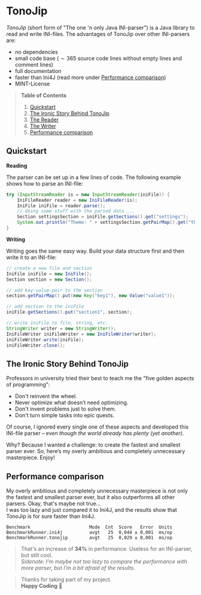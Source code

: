 # TonoJip

_TonoJip_ (short form of "The one 'n only Java INI-parser") is a Java library to read and write INI-files.
The advantages of TonoJip over other INI-parsers are:

* no dependencies
* small code base ($\sim 365$ source code lines without empty lines and comment lines)
* full documentation
* faster than Ini4J (read more under [Performance comparison](#performance-comparison))
* MINT-License

> **Table of Contents**
> 
> 1. [Quickstart](#quickstart)
> 2. [The Ironic Story Behind TonoJip](#the-ironic-story-behind-tonojip)
> 3. [The Reader](#the-reader)
> 4. [The Writer](#the-writer)
> 5. [Performance comparison](#performance-comparison)

## Quickstart

**Reading**

The parser can be set up in a few lines of code. The following example shows how to parse an INI-file:

```java
try (InputStreamReader is = new InputStreamReader(iniFile)) {
    IniFileReader reader = new IniFileReader(is);
    IniFile iniFile = reader.parse();
    // doing some stuff with the parsed data ...
    Section settingsSection = iniFile.getSections().get("settings");
    System.out.println("Theme: " + settingsSection.getPairMap().get("theme"));
}
```

**Writing**

Writing goes the same easy way. Build your data structure first and then write it to an INI-file:

```java
// create a new file and section
IniFile iniFile = new IniFile();
Section section = new Section();

// add key-value-pair to the section
section.getPairMap().put(new Key("key1"), new Value("value1"));

// add section to the iniFile
iniFile.getSections().put("section1", section);

// write iniFile to file, string, etc.
StringWriter writer = new StringWriter();
IniFileWriter iniFileWriter = new IniFileWriter(writer);
iniFileWriter.write(iniFile);
iniFileWriter.close();
```

## The Ironic Story Behind TonoJip

Professors in university tried their best to teach me the "five golden aspects of programming":

* Don't reinvent the wheel.
* Never optimize what doesn’t need optimizing.
* Don't invent problems just to solve them.
* Don't turn simple tasks into epic quests.

Of course, I ignored every single one of these aspects and developed this INI-file parser – _even though the world already has plenty (yet another)._

Why? Because I wanted a challenge: to create the fastest and smallest parser ever.
So, here’s my overly ambitious and completely unnecessary masterpiece. Enjoy!

## Performance comparison

My overly ambitious and completely unnecessary masterpiece is not only the fastest and smallest parser ever,
but it also outperforms all other parsers.
Okay, that's maybe not true...  
I was too lazy and just compared it to Ini4J, and the results show that TonoJip is for sure faster than Ini4J.

```
Benchmark                      Mode  Cnt  Score   Error  Units
BenchmarkRunner.ini4j          avgt   25  0,044 ± 0,001  ms/op
BenchmarkRunner.tonojip        avgt   25  0,029 ± 0,001  ms/op
```

> That's an increase of **34%** in performance. Useless for an INI-parser, but still cool.  
> _Sidenote: I'm maybe not too lazy to compare the performance with more parser, but I'm a bit afraid of the results._

> Thanks for taking part of my project.  
> **Happy Coding** 🚀
